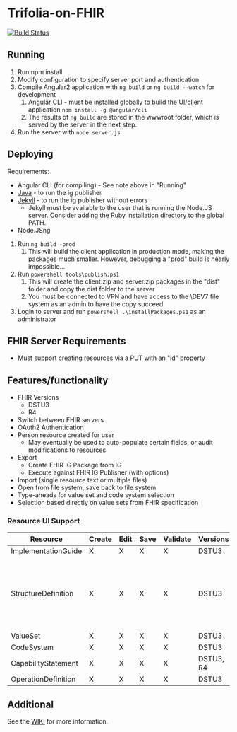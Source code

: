 # Trifolia-on-FHIR

[![Build Status](https://travis-ci.org/lantanagroup/trifolia-on-fhir.svg?branch=master)](https://travis-ci.org/lantanagroup/trifolia-on-fhir)

## Running
1. Run npm install
2. Modify configuration to specify server port and authentication
3. Compile Angular2 application with `ng build` or `ng build --watch` for development
    1. Angular CLI - must be installed globally to build the UI/client application `npm install -g @angular/cli`
    2. The results of `ng build` are stored in the wwwroot folder, which is served by the server in the next step.
4. Run the server with `node server.js`

## Deploying

Requirements:
* Angular CLI (for compiling) - See note above in "Running"
* [Java](https://www.java.com/en/download/) - to run the ig publisher
* [Jekyll](http://jekyll-windows.juthilo.com/2-jekyll-gem/) - to run the ig publisher without errors
    * Jekyll must be available to the user that is running the Node.JS server. Consider adding the Ruby installation directory to the global PATH.
* Node.JSng

1. Run `ng build -prod`
    1. This will build the client application in production mode, making the packages much smaller. However, debugging a "prod" build is nearly impossible...
2. Run `powershell tools\publish.ps1`
    1. This will create the client.zip and server.zip packages in the "dist" folder and copy the dist folder to the server
    2. You must be connected to VPN and have access to the \\DEV7 file system as an admin to have the copy succeed
3. Login to server and run `powershell .\installPackages.ps1` as an administrator

## FHIR Server Requirements

* Must support creating resources via a PUT with an "id" property 

## Features/functionality
* FHIR Versions
    * DSTU3
    * R4
* Switch between FHIR servers
* OAuth2 Authentication
* Person resource created for user
    * May eventually be used to auto-populate certain fields, or audit modifications to resources
* Export
    * Create FHIR IG Package from IG
    * Execute against FHIR IG Publisher (with options)
* Import (single resource text or multiple files)
* Open from file system, save back to file system
* Type-aheads for value set and code system selection
* Selection based directly on value sets from FHIR specification

### Resource UI Support

| Resource | Create | Edit | Save | Validate | Versions | Additional | Not supported | Notes |
| -------- | ------ | ---- | ---- | -------- | ------ | ------ | ----- | ------ |
| ImplementationGuide | X | X | X | X | DSTU3 | | | |
| StructureDefinition | X | X | X | X | DSTU3 | | | Element definitions support both DSTU3 and R4. Other properties in StructureDefinition may be different for R4. |
| ValueSet | X | X | X | X | DSTU3 | $expand | .compose.include.concept.designation | |
| CodeSystem | X | X | X | X | DSTU3 | | | |
| CapabilityStatement | X | X | X | X | DSTU3, R4 | | | |
| OperationDefinition | X | X | X | X | DSTU3 | | | |

## Additional

See the [WIKI](https://github.com/lantanagroup/trifolia-on-fhir/wiki) for more information.
